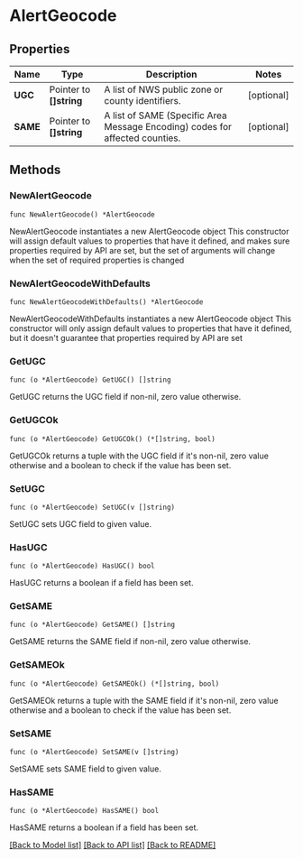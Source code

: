 # AlertGeocode

## Properties

Name | Type | Description | Notes
------------ | ------------- | ------------- | -------------
**UGC** | Pointer to **[]string** | A list of NWS public zone or county identifiers. | [optional] 
**SAME** | Pointer to **[]string** | A list of SAME (Specific Area Message Encoding) codes for affected counties. | [optional] 

## Methods

### NewAlertGeocode

`func NewAlertGeocode() *AlertGeocode`

NewAlertGeocode instantiates a new AlertGeocode object
This constructor will assign default values to properties that have it defined,
and makes sure properties required by API are set, but the set of arguments
will change when the set of required properties is changed

### NewAlertGeocodeWithDefaults

`func NewAlertGeocodeWithDefaults() *AlertGeocode`

NewAlertGeocodeWithDefaults instantiates a new AlertGeocode object
This constructor will only assign default values to properties that have it defined,
but it doesn't guarantee that properties required by API are set

### GetUGC

`func (o *AlertGeocode) GetUGC() []string`

GetUGC returns the UGC field if non-nil, zero value otherwise.

### GetUGCOk

`func (o *AlertGeocode) GetUGCOk() (*[]string, bool)`

GetUGCOk returns a tuple with the UGC field if it's non-nil, zero value otherwise
and a boolean to check if the value has been set.

### SetUGC

`func (o *AlertGeocode) SetUGC(v []string)`

SetUGC sets UGC field to given value.

### HasUGC

`func (o *AlertGeocode) HasUGC() bool`

HasUGC returns a boolean if a field has been set.

### GetSAME

`func (o *AlertGeocode) GetSAME() []string`

GetSAME returns the SAME field if non-nil, zero value otherwise.

### GetSAMEOk

`func (o *AlertGeocode) GetSAMEOk() (*[]string, bool)`

GetSAMEOk returns a tuple with the SAME field if it's non-nil, zero value otherwise
and a boolean to check if the value has been set.

### SetSAME

`func (o *AlertGeocode) SetSAME(v []string)`

SetSAME sets SAME field to given value.

### HasSAME

`func (o *AlertGeocode) HasSAME() bool`

HasSAME returns a boolean if a field has been set.


[[Back to Model list]](../README.md#documentation-for-models) [[Back to API list]](../README.md#documentation-for-api-endpoints) [[Back to README]](../README.md)


